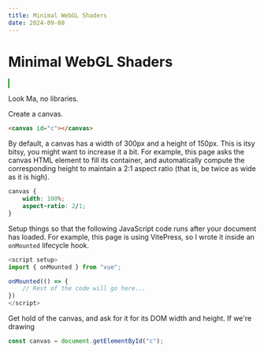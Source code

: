 ```yaml
---
title: Minimal WebGL Shaders
date: 2024-09-08
---
```


# Minimal WebGL Shaders

<style module>
canvas {
    border: 1px solid green;
    width: 100%;
    aspect-ratio: 2/1;
    margin-block: 3em;
}
</style>

<script setup>
import { onMounted } from "vue";

onMounted(() => {
    const canvas = document.getElementById("c");
    console.log(devicePixelRatio);
    canvas.width = 2 * canvas.clientWidth;
    canvas.height = 2 * canvas.clientHeight;
    console.log(canvas, canvas.clientWidth, canvas.clientHeight);

    const gl = canvas.getContext("webgl");
    gl.viewport(0, 0, gl.drawingBufferWidth, gl.drawingBufferHeight);
    // gl.viewport(0, 0, 716, 150);
    // gl.viewport(0, 0, 360, 150);
    gl.clearColor(0, 0.5, 1, 1);
    gl.clear(gl.COLOR_BUFFER_BIT);

    const vs = gl.createShader(gl.VERTEX_SHADER);
    gl.shaderSource(vs, `
    void main() {
        gl_Position = vec4(0., 0., 0., 1.);
        gl_PointSize = 100.;
    }`);
    gl.compileShader(vs);

    const fs = gl.createShader(gl.FRAGMENT_SHADER);
    gl.shaderSource(fs, `
    void main() {
        gl_FragColor = vec4(1., 1., 1., 1.);
    }`);
    gl.compileShader(fs);

    const gp = gl.createProgram();
    gl.attachShader(gp, vs);
    gl.attachShader(gp, fs);
    gl.linkProgram(gp);
    gl.detachShader(gp, vs);
    gl.detachShader(gp, fs);
    gl.deleteShader(vs);
    gl.deleteShader(fs);

    const log = gl.getProgramInfoLog(gp);
    if (log) console.log(log);

    gl.useProgram(gp);
    gl.drawArrays(gl.POINTS, 0, 1);
});
</script>

<canvas id="c"></canvas>

Look Ma, no libraries.

Create a canvas.

```html
<canvas id="c"></canvas>
```

By default, a canvas has a width of 300px and a height of 150px. This is itsy
bitsy, you might want to increase it a bit. For example, this page asks the
canvas HTML element to fill its container, and automatically compute the
corresponding height to maintain a 2:1 aspect ratio (that is, be twice as wide
as it is high).

```css
canvas {
    width: 100%;
    aspect-ratio: 2/1;
}
```

Setup things so that the following JavaScript code runs after your document has
loaded. For example, this page is using VitePress, so I wrote it inside an
`onMounted` lifecycle hook.

<!-- prettier-ignore -->
```js
<script setup>
import { onMounted } from "vue";

onMounted(() => {
    // Rest of the code will go here...
})
</script>
```

Get hold of the canvas, and ask for it for its DOM width and height. If we're
drawing

```js
const canvas = document.getElementById("c");
```
